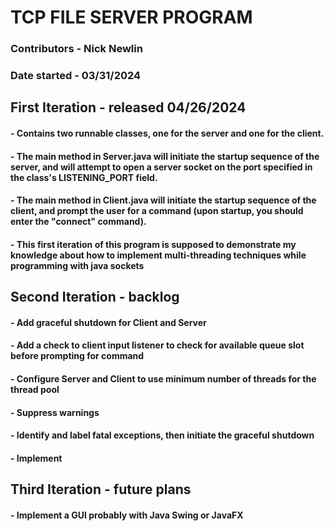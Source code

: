 # TCP FILE SERVER PROGRAM
### Contributors - Nick Newlin
### Date started - 03/31/2024
## First Iteration - released 04/26/2024
#### - Contains two runnable classes, one for the server and one for the client.
#### - The main method in Server.java will initiate the startup sequence of the server, and will attempt to open a server socket on the port specified in the class's LISTENING_PORT field.
#### - The main method in Client.java will initiate the startup sequence of the client, and prompt the user for a command (upon startup, you should enter the "connect" command).
#### - This first iteration of this program is supposed to demonstrate my knowledge about how to implement multi-threading techniques while programming with java sockets
## Second Iteration - backlog
#### - Add graceful shutdown for Client and Server
#### - Add a check to client input listener to check for available queue slot before prompting for command
#### - Configure Server and Client to use minimum number of threads for the thread pool
#### - Suppress warnings
#### - Identify and label fatal exceptions, then initiate the graceful shutdown
#### - Implement
## Third Iteration - future plans
#### - Implement a GUI probably with Java Swing or JavaFX